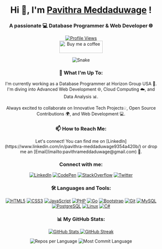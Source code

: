 <h1 align="center">Hi 👋, I'm <a href="https://github.com/pavithrameddaduwage">Pavithra Meddaduwage</a> !</h1>
<h3 align="center">A passionate 💻 Database Programmer & Web Developer 🌐</h3>

<div align="center">
  <a href="https://u8views.com/github/Matrix278">
    <img src="https://u8views.com/api/v1/github/profiles/35573364/views/day-week-month-total-count.svg" alt="Profile Views"/>
  </a>
</div>

<div align="center">
  <a href="https://www.buymeacoffee.com/pavithrameddaduwage">
    <img src="https://cdn.buymeacoffee.com/buttons/v2/default-yellow.png" height="40" width="140" alt="Buy me a coffee" />
  </a>
</div>

<p align="center">
  <img src="https://github.com/pavithrameddaduwage/pavithrameddaduwage/raw/output/ocean.gif" alt="Snake" />
</p>

<div align="center">
  <h3>🚀 What I'm Up To:</h3>
  <p>
    I'm currently working as a Database Programmer at Horizon Group USA 🌟. I'm diving into Advanced Web Development 🌐,  Cloud Computing ☁️, and Data Analysis 📊.
  </p>
  <p>
    Always excited to collaborate on Innovative Tech Projects💡, Open Source Contributions 🌍, and Web Development 💻.
  </p>
</div>

<div align="center">
  <h3>📫 How to Reach Me:</h3>
  <p>
    Let's connect! You can find me on [LinkedIn](https://www.linkedin.com/in/pavithra-meddaduwage9354a420b/) or drop me an [Email](mailto:pavithrameddaduwage@gmail.com) 📧.
  </p>
</div>

<h3 align="center">Connect with me:</h3>
<p align="center">
  <a href="https://linkedin.com/in/pavithra-meddaduwage" target="_blank"><img src="https://img.shields.io/badge/LinkedIn-0077B5?style=flat&logo=linkedin&logoColor=white" alt="LinkedIn" /></a>
  <a href="https://codepen.io/pavithrameddaduwage" target="_blank"><img src="https://img.shields.io/badge/CodePen-000000?style=flat&logo=codepen&logoColor=white" alt="CodePen" /></a>
  <a href="https://stackoverflow.com/users/12345678" target="_blank"><img src="https://img.shields.io/badge/StackOverflow-FE7A16?style=flat&logo=stackoverflow&logoColor=white" alt="StackOverflow" /></a>
  <a href="https://twitter.com/pavithrameddu" target="_blank"><img src="https://img.shields.io/badge/Twitter-1DA1F2?style=flat&logo=twitter&logoColor=white" alt="Twitter" /></a>
</p>

<h3 align="center">🛠️ Languages and Tools:</h3>
<p align="center">
  <a href="https://www.w3.org/html/" target="_blank"><img src="https://img.shields.io/badge/HTML5-E34F26?style=flat&logo=html5&logoColor=white" alt="HTML5" /></a>
  <a href="https://www.w3schools.com/css/" target="_blank"><img src="https://img.shields.io/badge/CSS3-1572B6?style=flat&logo=css3&logoColor=white" alt="CSS3" /></a>
  <a href="https://developer.mozilla.org/en-US/docs/Web/JavaScript" target="_blank"><img src="https://img.shields.io/badge/JavaScript-F7DF1C?style=flat&logo=javascript&logoColor=black" alt="JavaScript" /></a>
  <a href="https://www.php.net" target="_blank"><img src="https://img.shields.io/badge/PHP-777BB4?style=flat&logo=php&logoColor=white" alt="PHP" /></a>
  <a href="https://golang.org" target="_blank"><img src="https://img.shields.io/badge/Go-00ADD8?style=flat&logo=go&logoColor=white" alt="Go" /></a>
  <a href="https://getbootstrap.com" target="_blank"><img src="https://img.shields.io/badge/Bootstrap-563D7C?style=flat&logo=bootstrap&logoColor=white" alt="Bootstrap" /></a>
  <a href="https://git-scm.com/" target="_blank"><img src="https://img.shields.io/badge/Git-F05032?style=flat&logo=git&logoColor=white" alt="Git" /></a>
  <a href="https://www.mysql.com/" target="_blank"><img src="https://img.shields.io/badge/MySQL-4479A1?style=flat&logo=mysql&logoColor=white" alt="MySQL" /></a>
  <a href="https://www.postgresql.org" target="_blank"><img src="https://img.shields.io/badge/PostgreSQL-4169E1?style=flat&logo=postgresql&logoColor=white" alt="PostgreSQL" /></a>
  <a href="https://www.linux.org/" target="_blank"><img src="https://img.shields.io/badge/Linux-FCC624?style=flat&logo=linux&logoColor=black" alt="Linux" /></a>
  <a href="https://www.w3schools.com/cs/" target="_blank"><img src="https://img.shields.io/badge/C%23-239120?style=flat&logo=c-sharp&logoColor=white" alt="C#" /></a>
</p>

<h3 align="center">📊 My GitHub Stats:</h3>
<p align="center">
  <a href="https://github.com/pavithrameddaduwage">
    <img src="https://github-readme-stats.vercel.app/api?username=pavithrameddaduwage&show_icons=true&hide_title=true&hide=contribs&count_private=true&include_all_commits=true&hide_border=true&theme=dracula" alt="GitHub Stats" />
  </a>
  <a href="https://github.com/pavithrameddaduwage">
    <img src="https://github-readme-streak-stats.herokuapp.com/?user=pavithrameddaduwage&hide_border=true&theme=dracula" alt="GitHub Streak" />
  </a>
</p>

<p align="center">
  <img src="https://github-profile-summary-cards.vercel.app/api/cards/repos-per-language?username=pavithrameddaduwage&theme=dracula" alt="Repos per Language" />
  <img src="https://github-profile-summary-cards.vercel.app/api/cards/most-commit-language?username=pavithrameddaduwage&theme=dracula" alt="Most Commit Language" />
</p>
